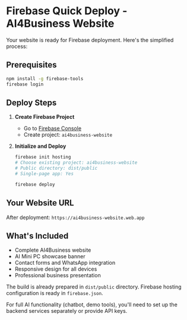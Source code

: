 # Firebase Quick Deploy - AI4Business Website

Your website is ready for Firebase deployment. Here's the simplified process:

## Prerequisites
```bash
npm install -g firebase-tools
firebase login
```

## Deploy Steps

1. **Create Firebase Project**
   - Go to [Firebase Console](https://console.firebase.google.com)
   - Create project: `ai4business-website`

2. **Initialize and Deploy**
   ```bash
   firebase init hosting
   # Choose existing project: ai4business-website
   # Public directory: dist/public
   # Single-page app: Yes
   
   firebase deploy
   ```

## Your Website URL
After deployment: `https://ai4business-website.web.app`

## What's Included
- Complete AI4Business website
- AI Mini PC showcase banner
- Contact forms and WhatsApp integration
- Responsive design for all devices
- Professional business presentation

The build is already prepared in `dist/public` directory. Firebase hosting configuration is ready in `firebase.json`.

For full AI functionality (chatbot, demo tools), you'll need to set up the backend services separately or provide API keys.